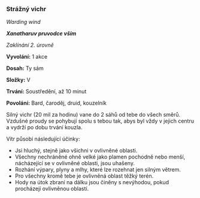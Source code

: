### Strážný vichr

*Warding wind*

***Xanatharuv pruvodce vším***

 *Zaklínání 2. úrovně* 
 

**Vyvolání:** 1 akce

**Dosah:** Ty sám

**Složky:** V 

**Trvání:** Soustředění, až 10 minut

**Povolání:** Bard, čaroděj, druid, kouzelník
 
Silný vichr (20 mil za hodinu) vane do 2 sáhů od tebe do všech směrů. Vzdušné proudy se pohybují spolu s tebou tak, abys byl vždy v jejich centru a vydrží po dobu trvání kouzla.

Vítr působí následující účinky:
 *  Jsi hluchý, stejně jako všichni v ovlivněné oblasti.
 *  Všechny nechráněné ohně velké jako plamen pochodně nebo menší, nácházející se v ovlivněné oblasti, jsou uhašeny.
 *  Rozhání výpary, plyny a mlhy, které lze rozehnat jen silným větrem.
 *  Pro všechny kromě tebe je ovlivněná oblast těžký terén.
 *  Hody na útok zbraní na dálku jsou činěny s nevýhodou, pokud procházejí ovlivněnou oblastí.